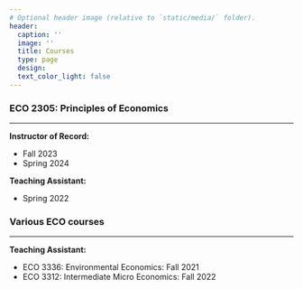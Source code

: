```yaml
---
# Optional header image (relative to `static/media/` folder).
header:
  caption: ''
  image: ''
  title: Courses
  type: page
  design:
  text_color_light: false
---
```

### ECO 2305: Principles of Economics

___

**Instructor of Record:**

- Fall 2023
- Spring 2024

**Teaching Assistant:**

- Spring 2022

### Various ECO courses

___

**Teaching Assistant:**

- ECO 3336: Environmental Economics: Fall 2021
- ECO 3312: Intermediate Micro Economics: Fall 2022
